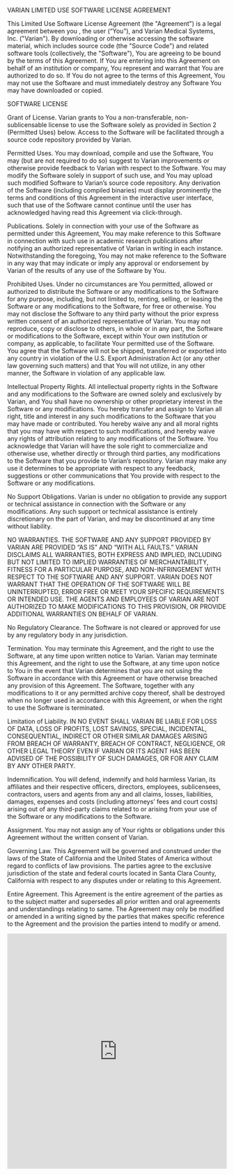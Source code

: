 
VARIAN LIMITED USE SOFTWARE LICENSE AGREEMENT

This Limited Use Software License Agreement (the "Agreement") is a legal agreement between you , the user (“You”), and Varian Medical Systems, Inc. ("Varian"). By downloading or otherwise accessing the software material, which includes source code (the "Source Code") and related software tools (collectively, the "Software"), You are agreeing to be bound by the terms of this Agreement. If You are entering into this Agreement on behalf of an institution or company, You represent and warrant that You are authorized to do so. If You do not agree to the terms of this Agreement, You may not use the Software and must immediately destroy any Software You may have downloaded or copied.

SOFTWARE LICENSE

Grant of License. Varian grants to You a non-transferable, non-sublicensable license to use the Software solely as provided in Section 2 (Permitted Uses) below. Access to the Software will be facilitated through a source code repository provided by Varian.

Permitted Uses. You may download, compile and use the Software, You may (but are not required to do so) suggest to Varian improvements or otherwise provide feedback to Varian with respect to the Software. You may modify the Software solely in support of such use, and You may upload such modified Software to Varian’s source code repository. Any derivation of the Software (including compiled binaries) must display prominently the terms and conditions of this Agreement in the interactive user interface, such that use of the Software cannot continue until the user has acknowledged having read this Agreement via click-through.

Publications. Solely in connection with your use of the Software as permitted under this Agreement, You may make reference to this Software in connection with such use in academic research publications after notifying an authorized representative of Varian in writing in each instance. Notwithstanding the foregoing, You may not make reference to the Software in any way that may indicate or imply any approval or endorsement by Varian of the results of any use of the Software by You.

Prohibited Uses. Under no circumstances are You permitted, allowed or authorized to distribute the Software or any modifications to the Software for any purpose, including, but not limited to, renting, selling, or leasing the Software or any modifications to the Software, for free or otherwise. You may not disclose the Software to any third party without the prior express written consent of an authorized representative of Varian. You may not reproduce, copy or disclose to others, in whole or in any part, the Software or modifications to the Software, except within Your own institution or company, as applicable, to facilitate Your permitted use of the Software. You agree that the Software will not be shipped, transferred or exported into any country in violation of the U.S. Export Administration Act (or any other law governing such matters) and that You will not utilize, in any other manner, the Software in violation of any applicable law.

Intellectual Property Rights. All intellectual property rights in the Software and any modifications to the Software are owned solely and exclusively by Varian, and You shall have no ownership or other proprietary interest in the Software or any modifications. You hereby transfer and assign to Varian all right, title and interest in any such modifications to the Software that you may have made or contributed. You hereby waive any and all moral rights that you may have with respect to such modifications, and hereby waive any rights of attribution relating to any modifications of the Software. You acknowledge that Varian will have the sole right to commercialize and otherwise use, whether directly or through third parties, any modifications to the Software that you provide to Varian’s repository. Varian may make any use it determines to be appropriate with respect to any feedback, suggestions or other communications that You provide with respect to the Software or any modifications.

No Support Obligations. Varian is under no obligation to provide any support or technical assistance in connection with the Software or any modifications. Any such support or technical assistance is entirely discretionary on the part of Varian, and may be discontinued at any time without liability.

NO WARRANTIES. THE SOFTWARE AND ANY SUPPORT PROVIDED BY VARIAN ARE PROVIDED “AS IS” AND “WITH ALL FAULTS.” VARIAN DISCLAIMS ALL WARRANTIES, BOTH EXPRESS AND IMPLIED, INCLUDING BUT NOT LIMITED TO IMPLIED WARRANTIES OF MERCHANTABILITY, FITNESS FOR A PARTICULAR PURPOSE, AND NON-INFRINGEMENT WITH RESPECT TO THE SOFTWARE AND ANY SUPPORT. VARIAN DOES NOT WARRANT THAT THE OPERATION OF THE SOFTWARE WILL BE UNINTERRUPTED, ERROR FREE OR MEET YOUR SPECIFIC REQUIREMENTS OR INTENDED USE. THE AGENTS AND EMPLOYEES OF VARIAN ARE NOT AUTHORIZED TO MAKE MODIFICATIONS TO THIS PROVISION, OR PROVIDE ADDITIONAL WARRANTIES ON BEHALF OF VARIAN.

No Regulatory Clearance. The Software is not cleared or approved for use by any regulatory body in any jurisdiction.

Termination. You may terminate this Agreement, and the right to use the Software, at any time upon written notice to Varian. Varian may terminate this Agreement, and the right to use the Software, at any time upon notice to You in the event that Varian determines that you are not using the Software in accordance with this Agreement or have otherwise breached any provision of this Agreement. The Software, together with any modifications to it or any permitted archive copy thereof, shall be destroyed when no longer used in accordance with this Agreement, or when the right to use the Software is terminated.

Limitation of Liability. IN NO EVENT SHALL VARIAN BE LIABLE FOR LOSS OF DATA, LOSS OF PROFITS, LOST SAVINGS, SPECIAL, INCIDENTAL, CONSEQUENTIAL, INDIRECT OR OTHER SIMILAR DAMAGES ARISING FROM BREACH OF WARRANTY, BREACH OF CONTRACT, NEGLIGENCE, OR OTHER LEGAL THEORY EVEN IF VARIAN OR ITS AGENT HAS BEEN ADVISED OF THE POSSIBILITY OF SUCH DAMAGES, OR FOR ANY CLAIM BY ANY OTHER PARTY.

Indemnification. You will defend, indemnify and hold harmless Varian, its affiliates and their respective officers, directors, employees, sublicensees, contractors, users and agents from any and all claims, losses, liabilities, damages, expenses and costs (including attorneys’ fees and court costs) arising out of any third-party claims related to or arising from your use of the Software or any modifications to the Software.

Assignment. You may not assign any of Your rights or obligations under this Agreement without the written consent of Varian.

Governing Law. This Agreement will be governed and construed under the laws of the State of California and the United States of America without regard to conflicts of law provisions. The parties agree to the exclusive jurisdiction of the state and federal courts located in Santa Clara County, California with respect to any disputes under or relating to this Agreement.

Entire Agreement. This Agreement is the entire agreement of the parties as to the subject matter and supersedes all prior written and oral agreements and understandings relating to same. The Agreement may only be modified or amended in a writing signed by the parties that makes specific reference to the Agreement and the provision the parties intend to modify or amend.


<iframe id="JotFormIFrame-250925097392161" title="Varian Limited Use Software License Agreement (SFRThelper)" onload="window.parent.scrollTo(0,0)" allowtransparency="true" allow="geolocation; microphone; camera; fullscreen" src="https://form.jotform.com/250925097392161" frameborder="0" style="min-width:100%;max-width:100%;height:539px;border:none;" scrolling="no" > </iframe> <script src='https://cdn.jotfor.ms/s/umd/latest/for-form-embed-handler.js'></script> <script>window.jotformEmbedHandler("iframe[id='JotFormIFrame-250925097392161']", "https://form.jotform.com/")</script>
